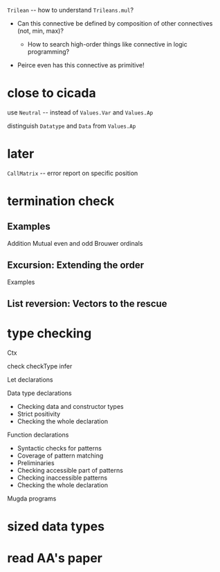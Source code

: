 `Trilean` -- how to understand `Trileans.mul`?

- Can this connective be defined by composition of other connectives (not, min, max)?

  - How to search high-order things like connective in logic programming?

- Peirce even has this connective as primitive!

# close to cicada

use `Neutral` -- instead of `Values.Var` and `Values.Ap`

distinguish `Datatype` and `Data` from `Values.Ap`

# later

`CallMatrix` -- error report on specific position

# termination check

## Examples

Addition
Mutual even and odd
Brouwer ordinals

## Excursion: Extending the order

Examples

## List reversion: Vectors to the rescue

# type checking

Ctx

check
checkType
infer

Let declarations

Data type declarations

- Checking data and constructor types
- Strict positivity
- Checking the whole declaration

Function declarations

- Syntactic checks for patterns
- Coverage of pattern matching
- Preliminaries
- Checking accessible part of patterns
- Checking inaccessible patterns
- Checking the whole declaration

Mugda programs

# sized data types

# read AA's paper
